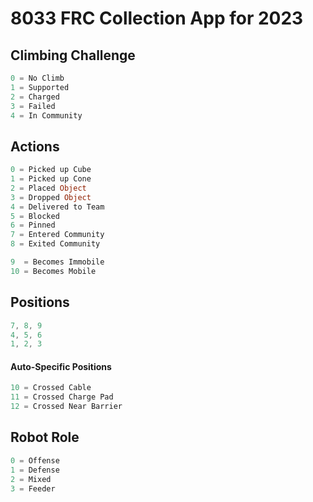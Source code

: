 # 8033 FRC Collection App for 2023

## Climbing Challenge

```dart
0 = No Climb
1 = Supported
2 = Charged
3 = Failed
4 = In Community
```

## Actions

```dart
0 = Picked up Cube
1 = Picked up Cone
2 = Placed Object
3 = Dropped Object
4 = Delivered to Team
5 = Blocked
6 = Pinned
7 = Entered Community
8 = Exited Community

9  = Becomes Immobile
10 = Becomes Mobile
```

## Positions

```dart
7, 8, 9
4, 5, 6
1, 2, 3
```

#### Auto-Specific Positions
```dart
10 = Crossed Cable
11 = Crossed Charge Pad
12 = Crossed Near Barrier
```

## Robot Role
```dart
0 = Offense
1 = Defense
2 = Mixed
3 = Feeder
```
